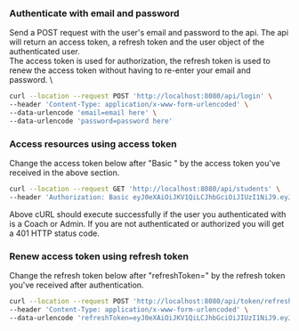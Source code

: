 ### Authenticate with email and password

Send a POST request with the user's email and password to the api. The api will return an access token, a refresh token and the user object of the authenticated user. \
The access token is used for authorization, the refresh token is used to renew the access token without having to re-enter your email and password. \
```bash
curl --location --request POST 'http://localhost:8080/api/login' \
--header 'Content-Type: application/x-www-form-urlencoded' \
--data-urlencode 'email=email here' \
--data-urlencode 'password=password here'
```

### Access resources using access token

Change the access token below after "Basic " by the access token you've received in the above section.
```bash
curl --location --request GET 'http://localhost:8080/api/students' \
--header 'Authorization: Basic eyJ0eXAiOiJKV1QiLCJhbGciOiJIUzI1NiJ9.eyJzdWIiOiJ1c2VyIiwicm9sZXMiOlsiUk9MRV9VU0VSIl0sImV4cCI6MTY0NzYxMzUyN30.9InLnBkodw4K9_gkE_eyzIGgOofLPnsrTjcS7bye81k'
```
Above cURL should execute successfully if the user you authenticated with is a Coach or Admin.
If you are not authenticated or authorized you will get a 401 HTTP status code.

### Renew access token using refresh token

Change the refresh token below after "refreshToken=" by the refresh token you've received after authentication.
```bash
curl --location --request POST 'http://localhost:8080/api/token/refresh' \
--header 'Content-Type: application/x-www-form-urlencoded' \
--data-urlencode 'refreshToken=eyJ0eXAiOiJKV1QiLCJhbGciOiJIUzI1NiJ9.eyJzdWIiOiJ0eW1lbi52YW5oaW1tZUB1Z2VudC5iZSIsImlzQWNjZXNzVG9rZW4iOmZhbHNlLCJleHAiOjE2NDg5NDY5NDAsImF1dGhvcml0aWVzIjpbIlJPTEVfRElTQUJMRUQiXX0.552E41DThqtriGjOpYMHFbe0pCNC8KP8bnb0S_MHzd8'
```